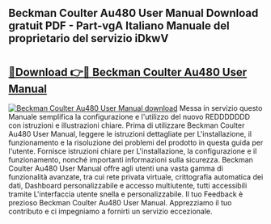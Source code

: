 ## Beckman Coulter Au480 User Manual Download gratuit PDF - Part-vgA Italiano Manuale del proprietario del servizio iDkwV

# <h2><a href="http://dfeexp.blite.top/?on=Beckman+Coulter+Au480+User+Manual">🔗Download 👉🔴 Beckman Coulter Au480 User Manual</a></h2>

[![Beckman Coulter Au480 User Manual download](https://i.imgur.com/lujVjoI.png)](http://dfeexp.blite.top/?on=Beckman+Coulter+Au480+User+Manual)
Messa in servizio questo Manuale semplifica la configurazione e l'utilizzo del nuovo REDDDDDDD con istruzioni e illustrazioni chiare. Prima di utilizzare Beckman Coulter Au480 User Manual, leggere le istruzioni dettagliate per L'installazione, il funzionamento e la risoluzione dei problemi del prodotto in questa guida per l'utente. Fornisce istruzioni chiare per L'installazione, la configurazione e il funzionamento, nonché importanti informazioni sulla sicurezza. Beckman Coulter Au480 User Manual offre agli utenti una vasta gamma di funzionalità avanzate, tra cui rete privata virtuale, crittografia automatica dei dati, Dashboard personalizzabile e accesso multiutente, tutti accessibili tramite L'interfaccia utente snella e personalizzabile. Il tuo Feedback è prezioso Beckman Coulter Au480 User Manual. Apprezziamo il tuo contributo e ci impegniamo a fornirti un servizio eccezionale.
